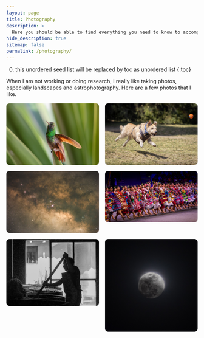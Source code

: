 ```yaml
---
layout: page
title: Photography
description: >
  Here you should be able to find everything you need to know to accomplish the most common tasks when blogging with Hydejack.
hide_description: true
sitemap: false
permalink: /photography/
---
```


0. this unordered seed list will be replaced by toc as unordered list
{:toc}

<style>
  /* Target only this CV page’s paragraphs and force‐justify them */
  .layout-page p {
    text-align: justify;
  }
</style>

When I am not working or doing research, I really like taking photos, especially landscapes and astrophotography. Here are a few photos that I like.

<div class="photo-grid">
  <img src="../assets/photos/Hummingbird-3.jpg" alt="Photo 1" onclick="openLightbox(this)">
  <img src="../assets/photos/Camilo-1.jpg" alt="Photo 2" onclick="openLightbox(this)">
  <img src="../assets/photos/Zimapan-2.jpg" alt="Photo 3" onclick="openLightbox(this)">
  <img src="../assets/photos/Guelaguetza-1.jpg" alt="Photo 4" onclick="openLightbox(this)">
  <img src="../assets/photos/Hierve-el-Agua-2.jpg" alt="Photo 5" onclick="openLightbox(this)">
  <img src="../assets/photos/Moon-HDR.jpg" alt="Photo 6" onclick="openLightbox(this)">
</div>

<!-- Lightbox container -->
<div id="lightbox" onclick="closeLightbox()">
  <img id="lightbox-img" src="" alt="Expanded Image">
</div>

<style>
.photo-grid {
  display: grid;
  grid-template-columns: repeat(auto-fit, minmax(200px, 1fr));
  gap: 1rem;
  margin-top: 1rem;
}
.photo-grid img {
  width: 100%;
  height: auto;
  object-fit: cover;
  border-radius: 0.5rem;
  cursor: pointer;
  transition: transform 0.2s ease;
}
.photo-grid img:hover {
  transform: scale(1.03);
}

/* Lightbox styles */
#lightbox {
  position: fixed;
  top: 0;
  left: 0;
  width: 100%;
  height: 100%;
  background: rgba(0,0,0,0.85);
  display: flex;
  justify-content: center;
  align-items: center;
  z-index: 1000;
  opacity: 0;
  transform: scale(0.9);
  pointer-events: none;
  transition: opacity 0.2s ease-out, transform 0.2s cubic-bezier(0.33, 1, 0.68, 1); /* snap easing */
}
#lightbox.show {
  opacity: 1;
  transform: scale(1);
  pointer-events: auto;
}

#lightbox img {
  max-width: 90%;
  max-height: 90%;
  border-radius: 0.5rem;
  transition: transform 0.3s ease;
}
</style>

<script>
function openLightbox(img) {
  const lightbox = document.getElementById("lightbox");
  const lightboxImg = document.getElementById("lightbox-img");
  lightboxImg.src = img.src;
  lightbox.classList.add("show");
}
function closeLightbox() {
  const lightbox = document.getElementById("lightbox");
  lightbox.classList.remove("show");
}
</script>